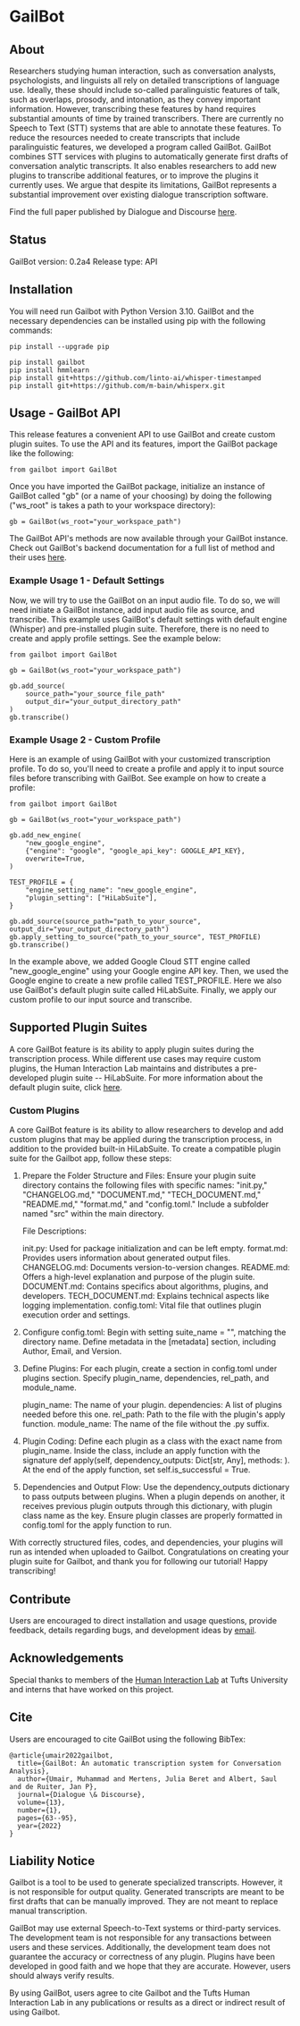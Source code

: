 # GailBot

## About

Researchers studying human interaction, such as conversation analysts, psychologists, and linguists all rely on detailed transcriptions of language use. Ideally, these should include so-called paralinguistic features of talk, such as overlaps, prosody, and intonation, as they convey important information. However, transcribing these features by hand requires substantial amounts of time by trained transcribers. There are currently no Speech to Text (STT) systems that are able to annotate these features. To reduce the resources needed to create transcripts that include paralinguistic features, we developed a program called GailBot. GailBot combines STT services with plugins to automatically generate first drafts of conversation analytic transcripts. It also enables researchers to add new plugins to transcribe additional features, or to improve the plugins it currently uses. We argue that despite its limitations, GailBot represents a substantial improvement over existing dialogue transcription software.

Find the full paper published by Dialogue and Discourse [here](https://journals.uic.edu/ojs/index.php/dad/article/view/11392).


## Status

GailBot version: 0.2a4
Release type: API


## Installation

You will need run Gailbot with Python Version 3.10. GailBot and the necessary dependencies can be installed using pip with the following commands:
```
pip install --upgrade pip

pip install gailbot
pip install hmmlearn
pip install git+https://github.com/linto-ai/whisper-timestamped
pip install git+https://github.com/m-bain/whisperx.git
```


## Usage - GailBot API

This release features a convenient API to use GailBot and create custom plugin suites. To use the API and its features, import the GailBot package like the following:

```
from gailbot import GailBot
```

Once you have imported the GailBot package, initialize an instance of GailBot called "gb" (or a name of your choosing) by doing the following ("ws_root" is takes a path to your workspace directory):

```
gb = GailBot(ws_root="your_workspace_path")
```
The GailBot API's methods are now available through your GailBot instance. Check out GailBot's backend documentation for a full list of method and their uses [here](https://gailbot-release-document.s3.us-east-2.amazonaws.com/Documentation/Backend_Technical_Documentation.pdf).


### Example Usage 1 - Default Settings
Now, we will try to use the GailBot on an input audio file.
To do so, we will need initiate a GailBot instance, add input audio file as source, and transcribe. 
This example uses GailBot's default settings with default engine (Whisper) and pre-installed plugin suite. Therefore, there is no need to create and apply profile settings.
See the example below:
```
from gailbot import GailBot

gb = GailBot(ws_root="your_workspace_path")

gb.add_source(
    source_path="your_source_file_path"
    output_dir="your_output_directory_path"
)
gb.transcribe()
```

### Example Usage 2 - Custom Profile
Here is an example of using GailBot with your customized transcription profile.
To do so, you'll need to create a profile and apply it to input source files before transcribing with GailBot.
See example on how to create a profile:
```
from gailbot import GailBot

gb = GailBot(ws_root="your_workspace_path")

gb.add_new_engine(
    "new_google_engine", 
    {"engine": "google", "google_api_key": GOOGLE_API_KEY}, 
    overwrite=True,
)

TEST_PROFILE = {
    "engine_setting_name": "new_google_engine",
    "plugin_setting": ["HiLabSuite"],
}

gb.add_source(source_path="path_to_your_source", output_dir="your_output_directory_path")
gb.apply_setting_to_source("path_to_your_source", TEST_PROFILE)
gb.transcribe()
```
In the example above, we added Google Cloud STT engine called "new_google_engine" using your Google engine API key.
Then, we used the Google engine to create a new profile called TEST_PROFILE. Here we also use GailBot's default plugin suite called HiLabSuite.
Finally, we apply our custom profile to our input source and transcribe.


## Supported Plugin Suites

A core GailBot feature is its ability to apply plugin suites during the transcription process. While different use cases may require custom plugins, the Human Interaction Lab maintains and distributes a pre-developed plugin suite -- HiLabSuite. For more information about the default plugin suite, click [here](https://sites.tufts.edu/hilab/gailbot-an-automatic-transcription-system-for-conversation-analysis/).

### Custom Plugins

A core GailBot feature is its ability to allow researchers to develop and add custom plugins that may be applied during the transcription process, in addition to the provided built-in HiLabSuite. To create a compatible plugin suite for the Gailbot app, follow these steps:

1. Prepare the Folder Structure and Files:
Ensure your plugin suite directory contains the following files with specific names: "init.py," "CHANGELOG.md," "DOCUMENT.md," "TECH_DOCUMENT.md," "README.md," "format.md," and "config.toml." Include a subfolder named "src" within the main directory.

    File Descriptions:

    init.py: Used for package initialization and can be left empty.
    format.md: Provides users information about generated output files.
    CHANGELOG.md: Documents version-to-version changes.
    README.md: Offers a high-level explanation and purpose of the plugin suite.
    DOCUMENT.md: Contains specifics about algorithms, plugins, and developers.
    TECH_DOCUMENT.md: Explains technical aspects like logging implementation.
    config.toml: Vital file that outlines plugin execution order and settings.

2. Configure config.toml:
Begin with setting suite_name = "<mySuite>", matching the directory name. Define metadata in the [metadata] section, including Author, Email, and Version.

3. Define Plugins:
For each plugin, create a section in config.toml under plugins section. Specify plugin_name, dependencies, rel_path, and module_name.

    plugin_name: The name of your plugin.
    dependencies: A list of plugins needed before this one.
    rel_path: Path to the file with the plugin's apply function.
    module_name: The name of the file without the .py suffix.

4. Plugin Coding:
Define each plugin as a class with the exact name from plugin_name.
Inside the class, include an apply function with the signature def apply(self, dependency_outputs: Dict[str, Any], methods: <your methods>).
At the end of the apply function, set self.is_successful = True.

5. Dependencies and Output Flow:
Use the dependency_outputs dictionary to pass outputs between plugins.
When a plugin depends on another, it receives previous plugin outputs through this dictionary, with plugin class name as the key.
Ensure plugin classes are properly formatted in config.toml for the apply function to run.

With correctly structured files, codes, and dependencies, your plugins will run as intended when uploaded to Gailbot. 
Congratulations on creating your plugin suite for Gailbot, and thank you for following our tutorial! Happy transcribing!


## Contribute

Users are encouraged to direct installation and usage questions, provide feedback, details regarding bugs, and development ideas by [email](mailto:hilab-dev@elist.tufts.edu).


## Acknowledgements

Special thanks to members of the [Human Interaction Lab](https://sites.tufts.edu/hilab/) at Tufts University and interns that have worked on this project.


## Cite

Users are encouraged to cite GailBot using the following BibTex:
```
@article{umair2022gailbot,
  title={GailBot: An automatic transcription system for Conversation Analysis},
  author={Umair, Muhammad and Mertens, Julia Beret and Albert, Saul and de Ruiter, Jan P},
  journal={Dialogue \& Discourse},
  volume={13},
  number={1},
  pages={63--95},
  year={2022}
}
```

## Liability Notice

Gailbot is a tool to be used to generate specialized transcripts. However, it
is not responsible for output quality. Generated transcripts are meant to
be first drafts that can be manually improved. They are not meant to replace
manual transcription.

GailBot may use external Speech-to-Text systems or third-party services. The
development team is not responsible for any transactions between users and these
services. Additionally, the development team does not guarantee the accuracy or 
correctness of any plugin. Plugins have been developed in good faith and we hope 
that they are accurate. However, users should always verify results.

By using GailBot, users agree to cite Gailbot and the Tufts Human Interaction Lab
in any publications or results as a direct or indirect result of using Gailbot.